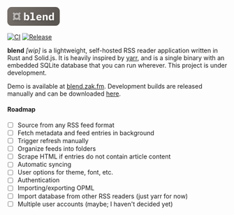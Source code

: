 <p>
  <img width="120px" src="./ui/public/logo.svg" alt="blend logo" />
</p>

[![CI](https://github.com/zaknesler/blend/actions/workflows/ci.yml/badge.svg?branch=main)](https://github.com/zaknesler/blend/actions/workflows/ci.yml)
[![Release](https://github.com/zaknesler/blend/actions/workflows/release.yml/badge.svg)](https://github.com/zaknesler/blend/actions/workflows/release.yml)

**blend** _[wip]_ is a lightweight, self-hosted RSS reader application written in Rust and Solid.js. It is heavily inspired by [yarr](https://github.com/nkanaev/yarr), and is a single binary with an embedded SQLite database that you can run wherever. This project is under development.

Demo is available at [blend.zak.fm](https://blend.zak.fm). Development builds are released manually and can be downloaded [here](https://github.com/zaknesler/blend/releases).

#### Roadmap

- [ ] Source from any RSS feed format
- [ ] Fetch metadata and feed entries in background
- [ ] Trigger refresh manually
- [ ] Organize feeds into folders
- [ ] Scrape HTML if entries do not contain article content
- [ ] Automatic syncing
- [ ] User options for theme, font, etc.
- [ ] Authentication
- [ ] Importing/exporting OPML
- [ ] Import database from other RSS readers (just yarr for now)
- [ ] Multiple user accounts (maybe; I haven't decided yet)
